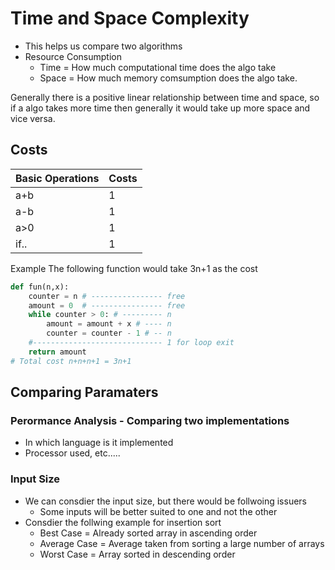 # Time and Space Complexity

- This helps us compare two algorithms
- Resource Consumption
    - Time = How much computational time does the algo take
    - Space = How much memory comsumption does the algo take.

Generally there is a positive linear relationship between time and space, so if a algo takes more time then generally it would take up more space and vice versa.

## Costs

Basic Operations | Costs |
-----------------|-------|
a+b | 1|
a-b | 1|
a>0 | 1|
if..| 1|

Example 
The following function would take 3n+1 as the cost

```python
def fun(n,x):
    counter = n # ---------------- free
    amount = 0  # ---------------- free
    while counter > 0: # --------- n
        amount = amount + x # ---- n
        counter = counter - 1 # -- n
    #----------------------------- 1 for loop exit
    return amount
# Total cost n+n+n+1 = 3n+1
```

## Comparing Paramaters

### Perormance Analysis - Comparing two implementations
- In which language is it implemented
- Processor used, etc.....

### Input Size
- We can consdier the input size, but there would be follwoing issuers
    - Some inputs will be better suited to one and not the other
- Consdier the follwing example for insertion sort
    - Best Case = Already sorted array in ascending order
    - Average Case = Average taken from sorting a large number of arrays
    - Worst Case = Array sorted in descending order
